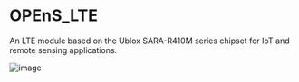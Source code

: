 # OPEnS_LTE

An LTE module based on the Ublox SARA-R410M series chipset for IoT and remote sensing applications. 

![image](https://github.com/user-attachments/assets/250219a9-78e0-4130-b314-0bae8dfcf8aa)
